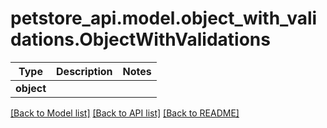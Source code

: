 # petstore_api.model.object_with_validations.ObjectWithValidations

Type | Description | Notes
------------- | ------------- | -------------
**object** |  | 

[[Back to Model list]](../../README.md#documentation-for-models) [[Back to API list]](../../README.md#documentation-for-api-endpoints) [[Back to README]](../../README.md)

